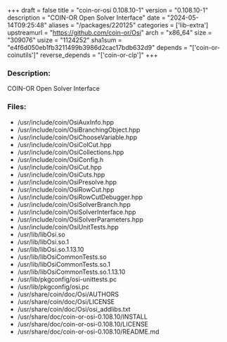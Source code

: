 +++
draft = false
title = "coin-or-osi 0.108.10-1"
version = "0.108.10-1"
description = "COIN-OR Open Solver Interface"
date = "2024-05-14T09:25:48"
aliases = "/packages/220125"
categories = ['lib-extra']
upstreamurl = "https://github.com/coin-or/Osi"
arch = "x86_64"
size = "309076"
usize = "1124252"
sha1sum = "e4f6d050eb1fb3211499b3986d2cac17bdb632d9"
depends = "['coin-or-coinutils']"
reverse_depends = "['coin-or-clp']"
+++
### Description: 
COIN-OR Open Solver Interface

### Files: 
* /usr/include/coin/OsiAuxInfo.hpp
* /usr/include/coin/OsiBranchingObject.hpp
* /usr/include/coin/OsiChooseVariable.hpp
* /usr/include/coin/OsiColCut.hpp
* /usr/include/coin/OsiCollections.hpp
* /usr/include/coin/OsiConfig.h
* /usr/include/coin/OsiCut.hpp
* /usr/include/coin/OsiCuts.hpp
* /usr/include/coin/OsiPresolve.hpp
* /usr/include/coin/OsiRowCut.hpp
* /usr/include/coin/OsiRowCutDebugger.hpp
* /usr/include/coin/OsiSolverBranch.hpp
* /usr/include/coin/OsiSolverInterface.hpp
* /usr/include/coin/OsiSolverParameters.hpp
* /usr/include/coin/OsiUnitTests.hpp
* /usr/lib/libOsi.so
* /usr/lib/libOsi.so.1
* /usr/lib/libOsi.so.1.13.10
* /usr/lib/libOsiCommonTests.so
* /usr/lib/libOsiCommonTests.so.1
* /usr/lib/libOsiCommonTests.so.1.13.10
* /usr/lib/pkgconfig/osi-unittests.pc
* /usr/lib/pkgconfig/osi.pc
* /usr/share/coin/doc/Osi/AUTHORS
* /usr/share/coin/doc/Osi/LICENSE
* /usr/share/coin/doc/Osi/osi_addlibs.txt
* /usr/share/doc/coin-or-osi-0.108.10/INSTALL
* /usr/share/doc/coin-or-osi-0.108.10/LICENSE
* /usr/share/doc/coin-or-osi-0.108.10/README.md
